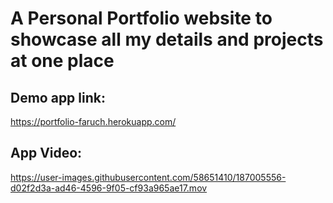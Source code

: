 # A Personal Portfolio website to showcase all my details and projects at one place
## Demo app link:
https://portfolio-faruch.herokuapp.com/


## App Video:
https://user-images.githubusercontent.com/58651410/187005556-d02f2d3a-ad46-4596-9f05-cf93a965ae17.mov


